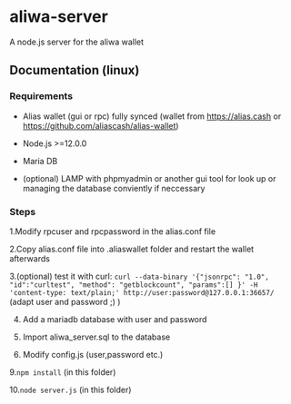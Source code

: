 # aliwa-server
A node.js server for the aliwa wallet

## Documentation (linux)

### Requirements

* Alias wallet (gui or rpc) fully synced (wallet from https://alias.cash or https://github.com/aliascash/alias-wallet)

* Node.js >=12.0.0

* Maria DB

* (optional) LAMP with phpmyadmin or another gui tool for look up or managing the database conviently if neccessary


### Steps

1.Modify rpcuser and rpcpassword in the alias.conf file

2.Copy alias.conf file into .aliaswallet folder and restart the wallet afterwards

3.(optional) test it with curl: `curl --data-binary '{"jsonrpc": "1.0", "id":"curltest", "method": "getblockcount", "params":[] }' -H 'content-type: text/plain;' http://user:password@127.0.0.1:36657/` (adapt user and password ;) )

4. Add a mariadb database with user and password

5. Import aliwa_server.sql to the database

6. Modify config.js (user,password etc.)

9.`npm install` (in this folder)

10.`node server.js` (in this folder)
